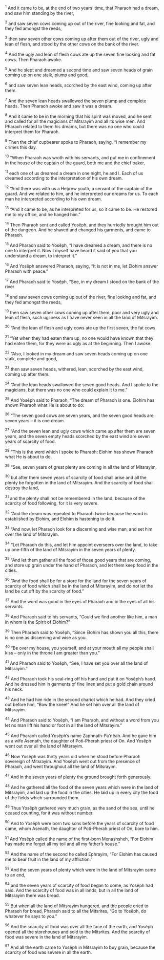 <sup>1</sup> And it came to be, at the end of two years’ time, that Pharaoh had a dream, and saw him standing by the river,

<sup>2</sup> and saw seven cows coming up out of the river, fine looking and fat, and they fed amongst the reeds,

<sup>3</sup> then saw seven other cows coming up after them out of the river, ugly and lean of flesh, and stood by the other cows on the bank of the river.

<sup>4</sup> And the ugly and lean of flesh cows ate up the seven fine looking and fat cows. Then Pharaoh awoke.

<sup>5</sup> And he slept and dreamed a second time and saw seven heads of grain coming up on one stalk, plump and good,

<sup>6</sup> and saw seven lean heads, scorched by the east wind, coming up after them.

<sup>7</sup> And the seven lean heads swallowed the seven plump and complete heads. Then Pharaoh awoke and saw it was a dream.

<sup>8</sup> And it came to be in the morning that his spirit was moved, and he sent and called for all the magicians of Mitsrayim and all its wise men. And Pharaoh related to them his dreams, but there was no one who could interpret them for Pharaoh.

<sup>9</sup> Then the chief cupbearer spoke to Pharaoh, saying, “I remember my crimes this day.

<sup>10</sup> “When Pharaoh was wroth with his servants, and put me in confinement in the house of the captain of the guard, both me and the chief baker,

<sup>11</sup> each one of us dreamed a dream in one night, he and I. Each of us dreamed according to the interpretation of his own dream.

<sup>12</sup> “And there was with us a Heḇrew youth, a servant of the captain of the guard. And we related to him, and he interpreted our dreams for us. To each man he interpreted according to his own dream.

<sup>13</sup> “And it came to be, as he interpreted for us, so it came to be. He restored me to my office, and he hanged him.”

<sup>14</sup> Then Pharaoh sent and called Yosĕph, and they hurriedly brought him out of the dungeon. And he shaved and changed his garments, and came to Pharaoh.

<sup>15</sup> And Pharaoh said to Yosĕph, “I have dreamed a dream, and there is no one to interpret it. Now I myself have heard it said of you that you understand a dream, to interpret it.”

<sup>16</sup> And Yosĕph answered Pharaoh, saying, “It is not in me, let Elohim answer Pharaoh with peace.”

<sup>17</sup> And Pharaoh said to Yosĕph, “See, in my dream I stood on the bank of the river

<sup>18</sup> and saw seven cows coming up out of the river, fine looking and fat, and they fed amongst the reeds,

<sup>19</sup> then saw seven other cows coming up after them, poor and very ugly and lean of flesh, such ugliness as I have never seen in all the land of Mitsrayim.

<sup>20</sup> “And the lean of flesh and ugly cows ate up the first seven, the fat cows.

<sup>21</sup> “Yet when they had eaten them up, no one would have known that they had eaten them, for they were as ugly as at the beginning. Then I awoke.

<sup>22</sup> “Also, I looked in my dream and saw seven heads coming up on one stalk, complete and good,

<sup>23</sup> then saw seven heads, withered, lean, scorched by the east wind, coming up after them.

<sup>24</sup> “And the lean heads swallowed the seven good heads. And I spoke to the magicians, but there was no one who could explain it to me.”

<sup>25</sup> And Yosĕph said to Pharaoh, “The dream of Pharaoh is one. Elohim has shown Pharaoh what He is about to do:

<sup>26</sup> “The seven good cows are seven years, and the seven good heads are seven years – it is one dream.

<sup>27</sup> “And the seven lean and ugly cows which came up after them are seven years, and the seven empty heads scorched by the east wind are seven years of scarcity of food.

<sup>28</sup> “This is the word which I spoke to Pharaoh: Elohim has shown Pharaoh what He is about to do.

<sup>29</sup> “See, seven years of great plenty are coming in all the land of Mitsrayim,

<sup>30</sup> but after them seven years of scarcity of food shall arise and all the plenty be forgotten in the land of Mitsrayim. And the scarcity of food shall destroy the land,

<sup>31</sup> and the plenty shall not be remembered in the land, because of the scarcity of food following, for it is very severe.

<sup>32</sup> “And the dream was repeated to Pharaoh twice because the word is established by Elohim, and Elohim is hastening to do it.

<sup>33</sup> “And now, let Pharaoh look for a discerning and wise man, and set him over the land of Mitsrayim.

<sup>34</sup> “Let Pharaoh do this, and let him appoint overseers over the land, to take up one-fifth of the land of Mitsrayim in the seven years of plenty.

<sup>35</sup> “And let them gather all the food of those good years that are coming, and store up grain under the hand of Pharaoh, and let them keep food in the cities.

<sup>36</sup> “And the food shall be for a store for the land for the seven years of scarcity of food which shall be in the land of Mitsrayim, and do not let the land be cut off by the scarcity of food.”

<sup>37</sup> And the word was good in the eyes of Pharaoh and in the eyes of all his servants.

<sup>38</sup> And Pharaoh said to his servants, “Could we find another like him, a man in whom is the Spirit of Elohim?”

<sup>39</sup> Then Pharaoh said to Yosĕph, “Since Elohim has shown you all this, there is no one as discerning and wise as you.

<sup>40</sup> “Be over my house, you yourself, and at your mouth all my people shall kiss – only in the throne I am greater than you.”

<sup>41</sup> And Pharaoh said to Yosĕph, “See, I have set you over all the land of Mitsrayim.”

<sup>42</sup> And Pharaoh took his seal-ring off his hand and put it on Yosĕph’s hand. And he dressed him in garments of fine linen and put a gold chain around his neck.

<sup>43</sup> And he had him ride in the second chariot which he had. And they cried out before him, “Bow the knee!” And he set him over all the land of Mitsrayim.

<sup>44</sup> And Pharaoh said to Yosĕph, “I am Pharaoh, and without a word from you let no man lift his hand or foot in all the land of Mitsrayim.”

<sup>45</sup> And Pharaoh called Yosĕph’s name Zaphnath-Pa‛nĕaḥ. And he gave him as a wife Asenath, the daughter of Poti-Pherah priest of On. And Yosĕph went out over all the land of Mitsrayim.

<sup>46</sup> Now Yosĕph was thirty years old when he stood before Pharaoh sovereign of Mitsrayim. And Yosĕph went out from the presence of Pharaoh, and went throughout all the land of Mitsrayim.

<sup>47</sup> And in the seven years of plenty the ground brought forth generously.

<sup>48</sup> And he gathered all the food of the seven years which were in the land of Mitsrayim, and laid up the food in the cities. He laid up in every city the food of the fields which surrounded them.

<sup>49</sup> Thus Yosĕph gathered very much grain, as the sand of the sea, until he ceased counting, for it was without number.

<sup>50</sup> And to Yosĕph were born two sons before the years of scarcity of food came, whom Asenath, the daughter of Poti-Pherah priest of On, bore to him.

<sup>51</sup> And Yosĕph called the name of the first-born Menashsheh, “For Elohim has made me forget all my toil and all my father’s house.”

<sup>52</sup> And the name of the second he called Ephrayim, “For Elohim has caused me to bear fruit in the land of my affliction.”

<sup>53</sup> And the seven years of plenty which were in the land of Mitsrayim came to an end,

<sup>54</sup> and the seven years of scarcity of food began to come, as Yosĕph had said. And the scarcity of food was in all lands, but in all the land of Mitsrayim there was bread.

<sup>55</sup> But when all the land of Mitsrayim hungered, and the people cried to Pharaoh for bread, Pharaoh said to all the Mitsrites, “Go to Yosĕph, do whatever he says to you.”

<sup>56</sup> And the scarcity of food was over all the face of the earth, and Yosĕph opened all the storehouses and sold to the Mitsrites. And the scarcity of food was severe in the land of Mitsrayim.

<sup>57</sup> And all the earth came to Yosĕph in Mitsrayim to buy grain, because the scarcity of food was severe in all the earth.

